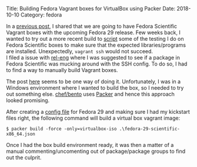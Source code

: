 Title: Building Fedora Vagrant boxes for VirtualBox using Packer
Date: 2018-10-10
Category: fedora

In a [previous post](https://echorand.me/pre-release-fedora-scientific-vagrant-boxes.html), I shared that we are going to have Fedora Scientific Vagrant boxes with the upcoming Fedora 29 release.
Few weeks back, I wanted to try out a more recent build to [script](https://github.com/FedoraScientific/scientific_spin_tests/blob/master/run_tests_vagrant.py) some of the testing I do on Fedora Scientific boxes
to make sure that the expected libraries/programs are installed. Unexpectedly, `vagrant ssh` would not succeed.  
I filed a issue with [rel-eng](https://pagure.io/releng/issue/7814) where I was suggested to see if a package in
Fedora Scientific was mucking around with the SSH config. To do so, I had to find a way to manually build Vagrant
boxes.

The post [here](https://lalatendu.org/2015/11/05/using-imagefactory-to-build-vagrant-imagesi/) seems to be one way
of doing it. Unfortunately, I was in a Windows environment where I wanted to build the box, so I needed to try out
something else. [chef/bento](https://github.com/chef/bento) uses [Packer](https://www.packer.io/docs/builders/amazon-ebs.html)
and hence this approach looked promising.

After creating a [config file](https://github.com/amitsaha/bento/blob/f29/fedora/fedora-29-scientific-x86_64.json) for 
Fedora 29 and making sure I had my kickstart files right, the following command will build a virtual box vagrant image:

```
$ packer build -force -only=virtualbox-iso .\fedora-29-scientific-x86_64.json
```

Once I had the box build environment ready, it was then a matter of a manual commenting/uncomenting out of package/package 
groups to find out the culprit.
